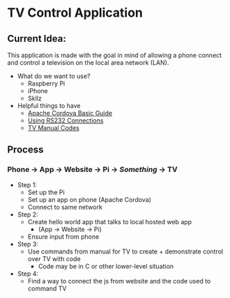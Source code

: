 # TV Control Application
## Current Idea:
This application is made with the goal in mind of allowing a phone connect and control a television on the local area network (LAN). 
- What do we want to use?
  - Raspberry Pi
  - iPhone 
  - Skllz
- Helpful things to have
  - [Apache Cordova Basic Guide](https://cordova.apache.org/docs/en/latest/guide/cli/)
  - [Using RS232 Connections](https://www.commfront.com/pages/3-easy-steps-to-understand-and-control-your-rs232-devices)
  - [TV Manual Codes](https://www.manualslib.com/manual/451487/Sharp-Lc46sb54u-Lc-46-Lcd-Tv.html?page=28#manual)
  
## Process
### Phone -> App -> Website -> Pi -> *Something* -> TV
- Step 1:
  - Set up the Pi
  - Set up an app on phone (Apache Cordova)
  - Connect to same network
- Step 2: 
  - Create hello world app that talks to local hosted web app
    - (App -> Website -> Pi)
  - Ensure input from phone
- Step 3:
  - Use commands from manual for TV to create + demonstrate control over TV with code
    - Code may be in C or other lower-level situation
- Step 4:
  - Find a way to connect the js from website and the code used to command TV

